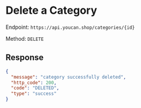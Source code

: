 # Delete a Category

Endpoint: `https://api.youcan.shop/categories/{id}`

Method: `DELETE`

## Response

```json
{
  "message": "category successfully deleted",
  "http_code": 200,
  "code": "DELETED",
  "type": "success"
}
```